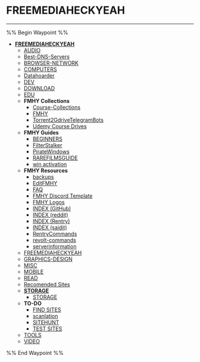 # FREEMEDIAHECKYEAH

---


%% Begin Waypoint %%
- **[FREEMEDIAHECKYEAH](../../../..//HOME-MTHRFCKR/BOOKMRKS-MTHRFCKR/FREEMEDIAHECKYEAH/FREEMEDIAHECKYEAH.md)**
	- [AUDIO](AUDIO.md)
	- [Best-DNS-Servers](Best-DNS-Servers.md)
	- [BROWSER-NETWORK](BROWSER-NETWORK.md)
	- [COMPUTERS](COMPUTERS.md)
	- [Datahoarder](Datahoarder.md)
	- [DEV](DEV.md)
	- [DOWNLOAD](DOWNLOAD.md)
	- [EDU](EDU.md)
	- **FMHY Collections**
		- [Course-Collections](FMHY%20Collections/Course-Collections.md)
		- [FMHY](FMHY%20Collections/FMHY.md)
		- [Torrent2GdriveTelegramBots](FMHY%20Collections/Torrent2GdriveTelegramBots.md)
		- [Udemy Course Drives](FMHY%20Collections/Udemy%20Course%20Drives.md)
	- **FMHY Guides**
		- [BEGINNERS](FMHY%20Guides/BEGINNERS.md)
		- [FilterStalker](FMHY%20Guides/FilterStalker.md)
		- [PirateWindows](FMHY%20Guides/PirateWindows.md)
		- [RAREFILMSGUIDE](FMHY%20Guides/RAREFILMSGUIDE.md)
		- [win activation](FMHY%20Guides/win%20activation.md)
	- **FMHY Resources**
		- [backups](FMHY%20Resources/backups.md)
		- [EditFMHY](FMHY%20Resources/EditFMHY.md)
		- [FAQ](FMHY%20Resources/FAQ.md)
		- [FMHY Discord Template](FMHY%20Resources/FMHY%20Discord%20Template.md)
		- [FMHY Logos](FMHY%20Resources/FMHY%20Logos.md)
		- [INDEX (GitHub)](FMHY%20Resources/INDEX%20(GitHub).md)
		- [INDEX (reddit)](FMHY%20Resources/INDEX%20(reddit).md)
		- [INDEX (Rentry)](FMHY%20Resources/INDEX%20(Rentry).md)
		- [INDEX (saidit)](FMHY%20Resources/INDEX%20(saidit).md)
		- [RentryCommands](FMHY%20Resources/RentryCommands.md)
		- [revolt-commands](FMHY%20Resources/revolt-commands.md)
		- [serverinformation](FMHY%20Resources/serverinformation.md)
	- [FREEMEDIAHECKYEAH](../../../..//HOME-MTHRFCKR/BOOKMRKS-MTHRFCKR/FREEMEDIAHECKYEAH/FREEMEDIAHECKYEAH.md)
	- [GRAPHICS-DESIGN](GRAPHICS-DESIGN.md)
	- [MISC](MISC.md)
	- [MOBILE](HOME-MTHRFCKR/BOOKMRKS-MTHRFCKR/FREEMEDIAHECKYEAH/MOBILE.md)
	- [READ](READ.md)
	- [Recomended Sites](Recomended%20Sites.md)
	- **[STORAGE](STORAGE/STORAGE.md)**
		- [STORAGE](STORAGE/STORAGE.md)
	- **TO-DO**
		- [FIND SITES](TO-DO/FIND%20SITES.md)
		- [scanlation](TO-DO/scanlation.md)
		- [SITEHUNT](TO-DO/SITEHUNT.md)
		- [TEST SITES](TO-DO/TEST%20SITES.md)
	- [TOOLS](TOOLS.md)
	- [VIDEO](VIDEO.md)

%% End Waypoint %%

